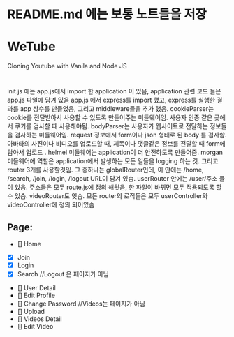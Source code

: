 # README.md 에는 보통 노트들을 저장

# WeTube

Cloning Youtube with Vanila and Node JS

#

init.js 에는 app.js에서 import 한 application 이 있음, application 관련 코드 들은 app.js 파일에 담겨 있음
app.js 에서 express를 import 했고, express를 실행한 결과를 app 상수를 만들었음, 그리고 middleware들을 추가 했음. cookieParser는 cookie를 전달받아서 사용할 수 있도록 만들어주는 미들웨어임. 사용자 인증 같은 곳에서 쿠키를 검사할 때 사용해야됨. bodyParser는 사용자가 웹사이트로 전달하는 정보들을 검사하는 미들웨어임. request 정보에서 form이나 json 형태로 된 body 를 검사함. 아바타의 사진이나 비디오를 업로드할 때, 제목이나 댓글같은 정보를 전달할 때 form에 담아서 업로드 . helmel 미들웨어는 application이 더 안전하도록 만들어줌. morgan 미들웨어에 역할은 application에서 발생하는 모든 일들을 logging 하는 것. 그리고 router 3개를 사용할것임. 그 중하나는 globalRouter인데, 이 안에는 /home, /search, /join, /login, /logout URL이 담겨 있슴. userRouter 안에는 /user/주소 들이 있음. 주소들은 모두 route.js에 정의 해둿음, 한 파일이 바뀌면 모두 적용되도록 할 수 있슴. videoRouter도 잇슴. 모든 router의 로직들은 모두 userController와 videoController에 정의 되어있슴

## Page:

- [] Home
- [x] Join
- [x] Login
- [x] Search
      //Logout 은 페이지가 아님
- [] User Detail
- [] Edit Profile
- [] Change Password
  //Videos는 페이지가 아님
- [] Upload
- [] Videos Detail
- [] Edit Video
